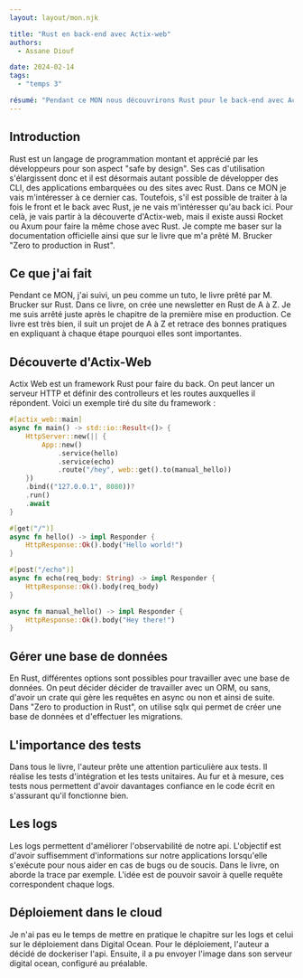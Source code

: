 ```yaml
---
layout: layout/mon.njk

title: "Rust en back-end avec Actix-web"
authors:
  - Assane Diouf

date: 2024-02-14
tags: 
  - "temps 3"

résumé: "Pendant ce MON nous découvrirons Rust pour le back-end avec Actix-Web."
---
```


## Introduction
Rust est un langage de programmation montant et apprécié par les développeurs pour son aspect "safe by design". Ses cas d'utilisation s'élargissent donc et il est désormais autant possible de développer des CLI, des applications embarquées ou des sites avec Rust.
Dans ce MON je vais m'intéresser à ce dernier cas. Toutefois, s'il est possible de traiter à la fois le front et le back avec Rust, je ne vais m'intéresser qu'au back ici. Pour celà, je vais partir à la découverte d'Actix-web, mais il existe aussi Rocket ou Axum pour faire la même chose avec Rust.
Je compte me baser sur la documentation officielle ainsi que sur le livre que m'a prêté M. Brucker "Zero to production in Rust".

## Ce que j'ai fait
Pendant ce MON, j'ai suivi, un peu comme un tuto, le livre prêté par M. Brucker sur Rust. Dans ce livre, on crée une newsletter en Rust de A à Z. Je me suis arrêté juste après le chapitre de la première mise en production. Ce livre est très bien, il suit un projet de A à Z et retrace des bonnes pratiques en expliquant à chaque étape pourquoi elles sont importantes.

## Découverte d'Actix-Web
Actix Web est un framework Rust pour faire du back. On peut lancer un serveur HTTP et définir des controlleurs et les routes auxquelles il répondent.
Voici un exemple tiré du site du framework :
```rust
#[actix_web::main]
async fn main() -> std::io::Result<()> {
    HttpServer::new(|| {
        App::new()
            .service(hello)
            .service(echo)
            .route("/hey", web::get().to(manual_hello))
    })
    .bind(("127.0.0.1", 8080))?
    .run()
    .await
}

#[get("/")]
async fn hello() -> impl Responder {
    HttpResponse::Ok().body("Hello world!")
}

#[post("/echo")]
async fn echo(req_body: String) -> impl Responder {
    HttpResponse::Ok().body(req_body)
}

async fn manual_hello() -> impl Responder {
    HttpResponse::Ok().body("Hey there!")
}
```

## Gérer une base de données
En Rust, différentes options sont possibles pour travailler avec une base de données. On peut décider décider de travailler avec un ORM, ou sans, d'avoir un crate qui gère les requêtes en async ou non et ainsi de suite. Dans "Zero to production in Rust", on utilise sqlx qui permet de créer une base de données et d'effectuer les migrations.

## L'importance des tests
Dans tous le livre, l'auteur prête une attention particulière aux tests. Il réalise les tests d'intégration et les tests unitaires.
Au fur et à mesure, ces tests nous permettent d'avoir davantages confiance en le code écrit en s'assurant qu'il fonctionne bien.

## Les logs
Les logs permettent d'améliorer l'observabilité de notre api. L'objectif est d'avoir suffisemment d'informations sur notre applications lorsqu'elle s'exécute pour nous aider en cas de bugs ou de soucis. Dans le livre, on aborde la trace par exemple. L'idée est de pouvoir savoir à quelle requête correspondent chaque logs.

## Déploiement dans le cloud
Je n'ai pas eu le temps de mettre en pratique le chapitre sur les logs et celui sur le déploiement dans Digital Ocean.
Pour le déploiement, l'auteur a décidé de dockeriser l'api. Ensuite, il a pu envoyer l'image dans son serveur digital ocean, configuré au préalable.
